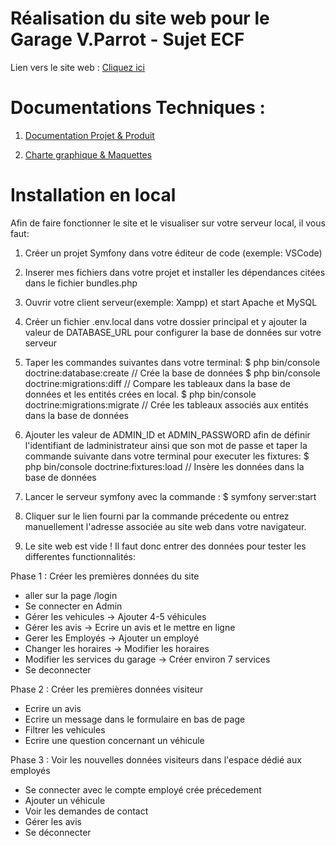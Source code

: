 # Réalisation du site web pour le Garage V.Parrot - Sujet ECF

Lien vers le site web : [Cliquez ici](https://garage-auto-parrot-a6b7b8f7c8b4.herokuapp.com/)


# Documentations Techniques : 

1. [Documentation Projet & Produit](https://drive.google.com/drive/folders/18tNU5gx_eekxVQCgT3SPJDmwz9P7ldQy)

2. [Charte graphique & Maquettes](https://drive.google.com/file/d/1pmwmWuqx8ZkZT7hvDhBlj1ePx_3qiqXa/view?usp=sharing)



# Installation en local

Afin de faire fonctionner le site et le visualiser sur votre serveur local, il vous faut: 

1. Créer un projet Symfony dans votre éditeur de code (exemple: VSCode) 

2. Inserer mes fichiers dans votre projet et installer les dépendances citées dans le fichier bundles.php

3. Ouvrir votre client serveur(exemple: Xampp) et start Apache et MySQL

4. Créer un fichier .env.local dans votre dossier principal et y ajouter la valeur de DATABASE_URL pour configurer la base de données sur votre serveur

5. Taper les commandes suivantes dans votre terminal: 
$ php bin/console doctrine:database:create      // Crée la base de données
$ php bin/console doctrine:migrations:diff   // Compare les tableaux dans la base de données et les entités crées en local. 
$ php bin/console doctrine:migrations:migrate  // Crée les tableaux associés aux entités dans la base de données

6. Ajouter les valeur de ADMIN_ID et ADMIN_PASSWORD afin de définir l'identifiant de ladministrateur ainsi que son mot de passe et taper la commande suivante dans votre terminal pour executer les fixtures: 
$ php bin/console doctrine:fixtures:load  // Insère les données dans la base de données

7. Lancer le serveur symfony avec la commande :
$ symfony server:start

8. Cliquer sur le lien fourni par la commande précedente ou entrez manuellement l'adresse associée au site web dans votre navigateur. 

9. Le site web est vide ! Il faut donc entrer des données pour tester les differentes functionnalités: 

Phase 1 : Créer les premières données du site
- aller sur la page /login
- Se connecter en Admin
- Gérer les vehicules -> Ajouter 4-5 véhicules
- Gérer les avis -> Ecrire un avis et le mettre en ligne
- Gerer les Employés -> Ajouter un employé
- Changer les horaires -> Modifier les horaires
- Modifier les services du garage -> Créer environ 7 services
- Se deconnecter

Phase 2 : Créer les premières données visiteur
- Ecrire un avis
- Ecrire un message dans le formulaire en bas de page
- Filtrer les vehicules
- Ecrire une question concernant un véhicule

Phase 3 : Voir les nouvelles données visiteurs dans l'espace dédié aux employés
- Se connecter avec le compte employé crée précedement
- Ajouter un véhicule
- Voir les demandes de contact
- Gérer les avis
- Se déconnecter

